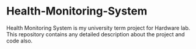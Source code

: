 # Health-Monitoring-System
Health Monitoring System is my university term project for Hardware lab. This repository contains any detailed description about the project and code also.
